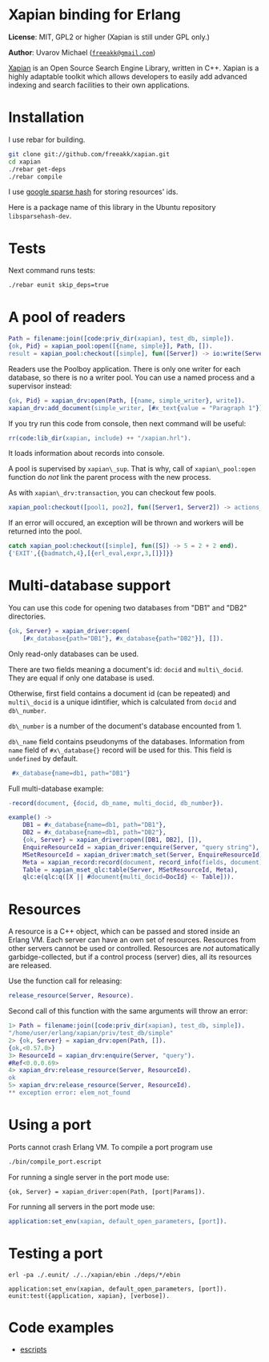 Xapian binding for Erlang
=========================

__License__: MIT, GPL2 or higher (Xapian is still under GPL only.)

__Author__: Uvarov Michael ([`freeakk@gmail.com`](mailto:freeakk@gmail.com))


[Xapian](http://xapian.org/) is an Open Source Search Engine Library, 
written in C++.
Xapian is a highly adaptable toolkit which allows developers to easily add 
advanced indexing and search facilities to their own applications.


Installation
============

I use rebar for building.

```bash
git clone git://github.com/freeakk/xapian.git
cd xapian
./rebar get-deps
./rebar compile
```

I use [google sparse hash](http://code.google.com/p/sparsehash/?redir=1) 
for storing resources' ids.

Here is a package name of this library in the Ubuntu repository
`libsparsehash-dev`.


Tests
=====

Next command runs tests:

```bash
./rebar eunit skip_deps=true
```


A pool of readers
=================

```erlang
Path = filename:join([code:priv_dir(xapian), test_db, simple]).
{ok, Pid} = xapian_pool:open([{name, simple}], Path, []).
result = xapian_pool:checkout([simple], fun([Server]) -> io:write(Server), result end).
```

Readers use the Poolboy application. 
There is only one writer for each database, so there is no a writer pool.
You can use a named process and a supervisor instead:

```erlang
{ok, Pid} = xapian_drv:open(Path, [{name, simple_writer}, write]).
xapian_drv:add_document(simple_writer, [#x_text{value = "Paragraph 1"}]).
```

If you try run this code from console, then next command will be useful:

```erlang
rr(code:lib_dir(xapian, include) ++ "/xapian.hrl").
```

It loads information about records into console.


A pool is supervised by `xapian\_sup`. That is why, call of 
`xapian\_pool:open` function do *not* link the parent process with the new 
process. 

As with `xapian\_drv:transaction`, you can checkout few pools.

```erlang
xapian_pool:checkout([pool1, poo2], fun([Server1, Server2]) -> actions_here end).
```
 
If an error will occured, an exception will be thrown and workers 
will be returned into the pool.

```erlang
catch xapian_pool:checkout([simple], fun([S]) -> 5 = 2 + 2 end).
{'EXIT',{{badmatch,4},[{erl_eval,expr,3,[]}]}}
```


Multi-database support
======================

You can use this code for opening two databases from "DB1" and "DB2" directories.

```erlang
{ok, Server} = xapian_driver:open(
    [#x_database{path="DB1"}, #x_database{path="DB2"}], []).
```

Only read-only databases can be used.

There are two fields meaning a document's id: `docid` and `multi\_docid`.
They are equal if only one database is used.

Otherwise, first field contains a document id (can be repeated) and 
`multi\_docid` is a unique idintifier, which is calculated from 
`docid` and `db\_number`.

`db\_number` is a number of the document's database encounted from 1.

`db\_name` field contains pseudonyms of the databases.
Information from `name` field of `#x\_database{}` record will be used for 
this. This field is `undefined` by default.

```erlang
 #x_database{name=db1, path="DB1"}
```

Full multi-database example:

```erlang
-record(document, {docid, db_name, multi_docid, db_number}).

example() ->
    DB1 = #x_database{name=db1, path="DB1"}, 
    DB2 = #x_database{name=db1, path="DB2"},
    {ok, Server} = xapian_driver:open([DB1, DB2], []),
    EnquireResourceId = xapian_driver:enquire(Server, "query string"),
    MSetResourceId = xapian_driver:match_set(Server, EnquireResourceId),
    Meta = xapian_record:record(document, record_info(fields, document)),
    Table = xapian_mset_qlc:table(Server, MSetResourceId, Meta),
    qlc:e(qlc:q([X || #document{multi_docid=DocId} <- Table])).
```

Resources
=========

A resource is a C++ object, which can be passed and stored inside an Erlang VM.
Each server can have an own set of resources. Resources from other servers 
cannot be used or controlled.
Resources are _not_ automatically garbidge-collected, but if a control process 
(server) dies, all its resources are released.

Use the function call for releasing:

```erlang
release_resource(Server, Resource).
```

Second call of this function with the same arguments will throw an error:

```erlang
1> Path = filename:join([code:priv_dir(xapian), test_db, simple]).
"/home/user/erlang/xapian/priv/test_db/simple"
2> {ok, Server} = xapian_drv:open(Path, []).
{ok,<0.57.0>}
3> ResourceId = xapian_drv:enquire(Server, "query").                    
#Ref<0.0.0.69>
4> xapian_drv:release_resource(Server, ResourceId).                     
ok
5> xapian_drv:release_resource(Server, ResourceId).
** exception error: elem_not_found
```


Using a port 
============

Ports cannot crash Erlang VM.
To compile a port program use 

```bash
./bin/compile_port.escript
```

For running a single server in the port mode use:

```erkang
{ok, Server} = xapian_driver:open(Path, [port|Params]).
```

For running all servers in the port mode use:

```erlang
application:set_env(xapian, default_open_parameters, [port]).
```

Testing a port 
==============

```
erl -pa ./.eunit/ ./../xapian/ebin ./deps/*/ebin

application:set_env(xapian, default_open_parameters, [port]).
eunit:test({application, xapian}, [verbose]).
```

Code examples
=============

* [escripts](https://github.com/freeakk/xapian-examples)
